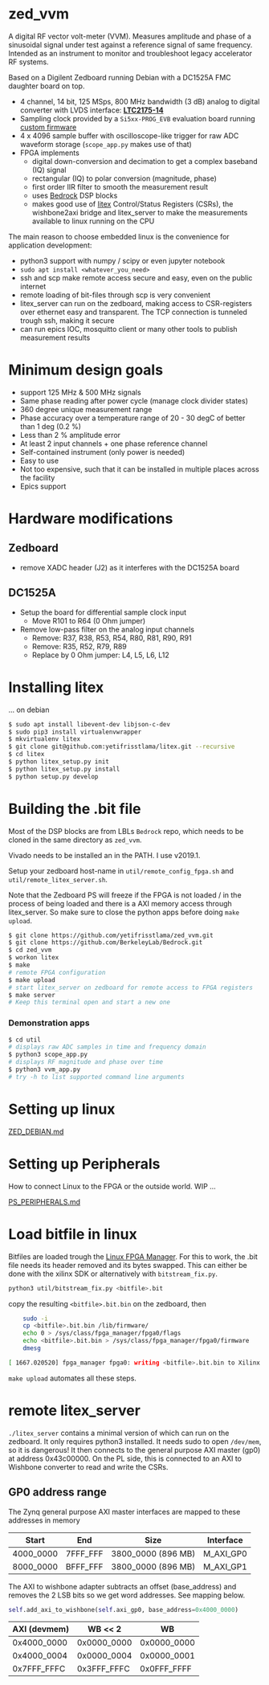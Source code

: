 # zed_vvm
A digital RF vector volt-meter (VVM).
Measures amplitude and phase of a sinusoidal signal under test against a reference signal of same frequency.
Intended as an instrument to monitor and troubleshoot legacy accelerator RF systems.

Based on a Digilent Zedboard running Debian with a DC1525A FMC daughter board on top.

  * 4 channel, 14 bit, 125 MSps, 800 MHz bandwidth (3 dB) analog to digital converter with LVDS interface: [__LTC2175-14__](https://www.analog.com/en/products/ltc2175-14.html)
  * Sampling clock provided by a `Si5xx-PROG_EVB` evaluation board running [custom firmware](https://github.com/yetifrisstlama/Si5xx-5x7-EVV_autoloader)
  * 4 x 4096 sample buffer with oscilloscope-like trigger for raw ADC waveform storage (`scope_app.py` makes use of that)
  * FPGA implements
    * digital down-conversion and decimation to get a complex baseband (IQ) signal
    * rectangular (IQ) to polar conversion (magnitude, phase)
    * first order IIR filter to smooth the measurement result
    * uses [Bedrock](https://github.com/BerkeleyLab/Bedrock) DSP blocks
    * makes good use of [litex](https://github.com/enjoy-digital/litex) Control/Status Registers (CSRs), the wishbone2axi bridge and litex_server to make the measurements available to linux running on the CPU

The main reason to choose embedded linux is the convenience for application development:
  * python3 support with numpy / scipy or even jupyter notebook
  * `sudo apt install <whatever_you_need>`
  * ssh and scp make remote access secure and easy, even on the public internet
  * remote loading of bit-files through scp is very convenient
  * litex_server can run on the zedboard, making access to CSR-registers over
    ethernet easy and transparent. The TCP connection is tunneled trough ssh,
    making it secure
  * can run epics IOC, mosquitto client or many other tools to publish
    measurement results

# Minimum design goals
  * support 125 MHz & 500 MHz signals
  * Same phase reading after power cycle (manage clock divider states)
  * 360 degree unique measurement range
  * Phase accuracy over a temperature range of 20 - 30 degC of better than 1 deg (0.2 %)
  * Less than 2 % amplitude error
  * At least 2 input channels + one phase reference channel
  * Self-contained instrument (only power is needed)
  * Easy to use
  * Not too expensive, such that it can be installed in multiple places across the facility
  * Epics support

# Hardware modifications
## Zedboard
  * remove XADC header (J2) as it interferes with the DC1525A board

## DC1525A
  * Setup the board for differential sample clock input
    * Move R101 to R64 (0 Ohm jumper)
  * Remove low-pass filter on the analog input channels
    * Remove: R37, R38, R53, R54, R80, R81, R90, R91
    * Remove: R35, R52, R79, R89
    * Replace by 0 Ohm jumper: L4, L5, L6, L12

# Installing litex
... on debian
```bash
$ sudo apt install libevent-dev libjson-c-dev
$ sudo pip3 install virtualenvwrapper
$ mkvirtualenv litex
$ git clone git@github.com:yetifrisstlama/litex.git --recursive
$ cd litex
$ python litex_setup.py init
$ python litex_setup.py install
$ python setup.py develop
```

# Building the .bit file
Most of the DSP blocks are from LBLs `Bedrock` repo, which needs to be cloned
in the same directory as `zed_vvm`.

Vivado needs to be installed an in the PATH. I use v2019.1.

Setup your zedboard host-name in `util/remote_config_fpga.sh` and
`util/remote_litex_server.sh`.

Note that the Zedboard PS will freeze if the FPGA is not loaded / in the process of being loaded and there is a
AXI memory access through litex_server. So make sure to close the python apps before doing `make upload`.

```bash
$ git clone https://github.com/yetifrisstlama/zed_vvm.git
$ git clone https://github.com/BerkeleyLab/Bedrock.git
$ cd zed_vvm
$ workon litex
$ make
# remote FPGA configuration
$ make upload
# start litex_server on zedboard for remote access to FPGA registers
$ make server
# Keep this terminal open and start a new one
```

### Demonstration apps
```bash
$ cd util
# displays raw ADC samples in time and frequency domain
$ python3 scope_app.py
# displays RF magnitude and phase over time
$ python3 vvm_app.py
# try -h to list supported command line arguments
```

# Setting up linux
[ZED_DEBIAN.md](https://github.com/yetifrisstlama/zed_vvm/blob/master/ZED_DEBIAN.md)

# Setting up Peripherals
How to connect Linux to the FPGA or the outside world. WIP ...

[PS_PERIPHERALS.md](https://github.com/yetifrisstlama/zed_vvm/blob/master/PS_PERIPHERALS.md)

# Load bitfile in linux
Bitfiles are loaded trough the [Linux FPGA Manager](https://www.kernel.org/doc/html/v4.18/driver-api/fpga/fpga-mgr.html).
For this to work, the .bit file needs its header removed and its bytes swapped.
This can either be done with the xilinx SDK or alternatively with `bitstream_fix.py`.
```bash
python3 util/bitstream_fix.py <bitfile>.bit
```

copy the resulting `<bitfile>.bit.bin` on the zedboard, then

```bash
    sudo -i
    cp <bitfile>.bit.bin /lib/firmware/
    echo 0 > /sys/class/fpga_manager/fpga0/flags
    echo <bitfile>.bit.bin > /sys/class/fpga_manager/fpga0/firmware
    dmesg

[ 1667.020520] fpga_manager fpga0: writing <bitfile>.bit.bin to Xilinx Zynq FPGA Manager
```

`make upload` automates all these steps.

# remote litex_server
`./litex_server` contains a minimal version of which can run on the zedboard. It only requires python3 installed. It needs sudo to open `/dev/mem`, so it is dangerous! It then connects to the general purpose AXI master (gp0) at address 0x43c00000. On the PL side, this is connected to an AXI to Wishbone converter to read and write the CSRs.

## GP0 address range
The Zynq general purpose AXI master interfaces are mapped to these addresses in memory

| Start     | End      | Size               | Interface |
| --------- | -------- | ------------------ | --------- |
| 4000_0000 | 7FFF_FFF | 3800_0000 (896 MB) | M_AXI_GP0 |
| 8000_0000 | BFFF_FFF | 3800_0000 (896 MB) | M_AXI_GP1 |

The AXI to wishbone adapter subtracts an offset (base_address) and removes the 2 LSB bits so we get word addresses.
See mapping below.

```python
self.add_axi_to_wishbone(self.axi_gp0, base_address=0x4000_0000)
```

| AXI (devmem) | WB << 2     | WB           |
| ------------ | ----------- | ------------ |
| 0x4000_0000  | 0x0000_0000 | 0x0000_0000  |
| 0x4000_0004  | 0x0000_0004 | 0x0000_0001  |
| 0x7FFF_FFFC  | 0x3FFF_FFFC | 0x0FFF_FFFF  |
